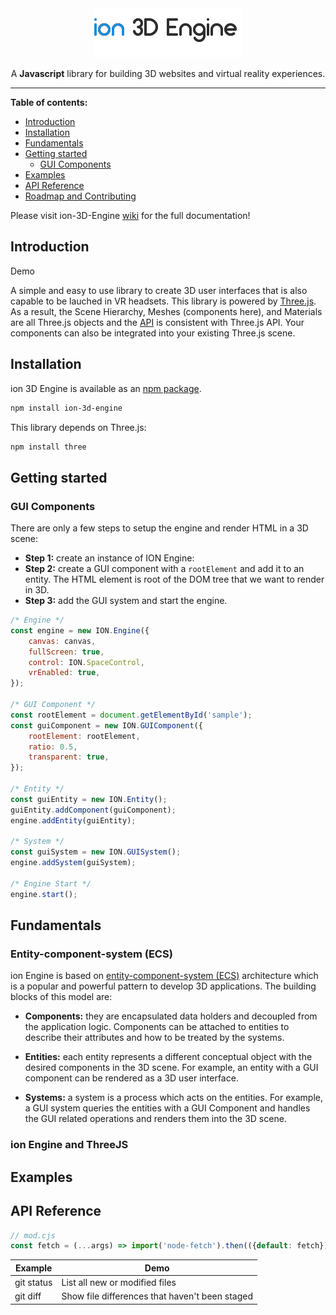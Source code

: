 
<div align="center">
	<img src="docs/logo_0.png" alt="ion 3D Engine"/>
	<p>A <b>Javascript</b> library for building 3D websites and virtual reality experiences.</p>
</div>


---

**Table of contents:**


<!-- TOC -->

- [Introduction](#introduction)
- [Installation](#installation)
- [Fundamentals](#fundamentals)
- [Getting started](#getting-started) 
	- [GUI Components](#gui-components) 
- [Examples](#examples) 
- [API Reference](https://github.com/samrun0/ion-3D-Engine/wiki/API-Reference) 
- [Roadmap and Contributing](https://github.com/samrun0/ion-3D-Engine/wiki/Roadmap-and-Contributing) 

<!-- /TOC -->


Please visit ion-3D-Engine [wiki](https://github.com/samrun0/ion-3D-Engine/wiki) for the full documentation!




## Introduction

Demo



A simple and easy to use library to create 3D user interfaces that is also capable to be lauched in VR headsets. This library is powered by [Three.js](https://threejs.org/). As a result, the Scene Hierarchy, Meshes (components here), and Materials are all Three.js objects and the [API](https://github.com/samrun0/ion-3D-Engine/wiki/API-Reference) is consistent with Three.js API. Your components can also be integrated into your existing Three.js scene.




## Installation

ion 3D Engine is available as an [npm package](https://www.npmjs.com/package/ion-3d-engine).

```sh
npm install ion-3d-engine
```

This library depends on Three.js:

```sh
npm install three
```


## Getting started



### GUI Components

There are only a few steps to setup the engine and render HTML in a 3D scene:

- **Step 1:** create an instance of ION Engine:
- **Step 2:** create a GUI component with a `rootElement` and add it to an entity. The HTML element is root of the DOM tree that we want to render in 3D.
- **Step 3:** add the GUI system and start the engine.


```js
/* Engine */
const engine = new ION.Engine({
    canvas: canvas,
    fullScreen: true,
    control: ION.SpaceControl, 
    vrEnabled: true,
});

/* GUI Component */
const rootElement = document.getElementById('sample');
const guiComponent = new ION.GUIComponent({
    rootElement: rootElement,
    ratio: 0.5,
    transparent: true,
});

/* Entity */
const guiEntity = new ION.Entity();
guiEntity.addComponent(guiComponent);
engine.addEntity(guiEntity);

/* System */
const guiSystem = new ION.GUISystem();
engine.addSystem(guiSystem);
 
/* Engine Start */
engine.start();

```




## Fundamentals


### Entity-component-system (ECS)

ion Engine is based on [entity-component-system (ECS)](https://en.wikipedia.org/wiki/Entity_component_system) architecture which is a popular and powerful pattern to develop 3D applications. The building blocks of this model are:

- **Components:** they are encapsulated data holders and decoupled from the application logic. Components can be attached to entities to describe their attributes and how to be treated by the systems.

- **Entities:** each entity represents a different conceptual object with the desired components in the 3D scene. For example, an entity with a GUI component can be rendered as a 3D user interface.

- **Systems:** a system is a process which acts on the entities. For example, a GUI system queries the entities with a GUI Component and handles the GUI related operations and renders them into the 3D scene.


### ion Engine and ThreeJS










## Examples







## API Reference







```js
// mod.cjs
const fetch = (...args) => import('node-fetch').then(({default: fetch}) => fetch(...args));
```






| Example | Demo |
| --- | --- |
| git status | List all new or modified files |
| git diff | Show file differences that haven't been staged |



